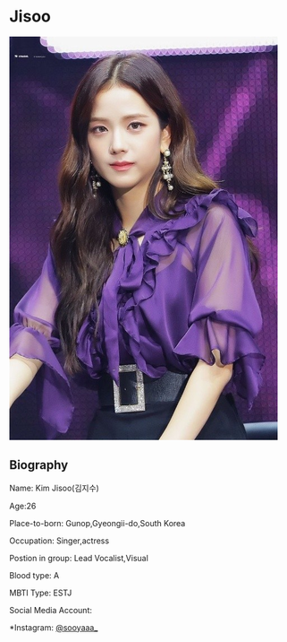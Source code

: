 # Jisoo 
![](https://github.com/AngelS28/AngelS28/blob/main/image/jisoo1.jpg)

## Biography 
Name: Kim Jisoo(김지수)

Age:26

Place-to-born: Gunop,Gyeongii-do,South Korea

Occupation: Singer,actress 

Postion in group: Lead Vocalist,Visual 

Blood type: A

MBTI Type: ESTJ

Social Media Account:

*Instagram: [@sooyaaa_](https://www.instagram.com/sooyaaa__/)
  
